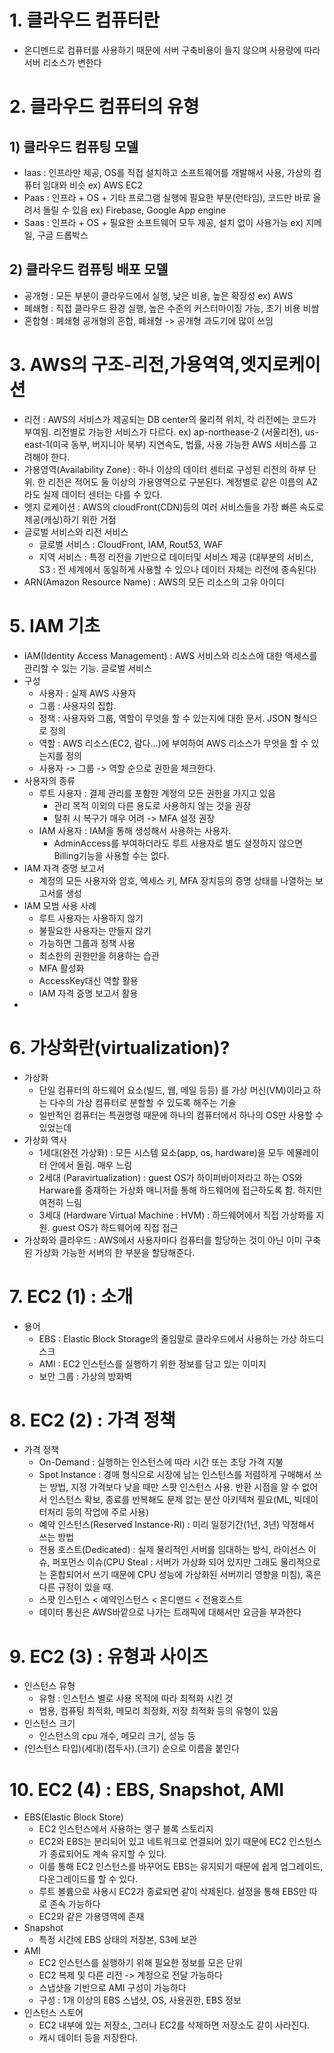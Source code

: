 # 1. 클라우드 컴퓨터란
* 온디멘드로 컴퓨터를 사용하기 때문에 서버 구축비용이 들지 않으며 사용량에 따라 서버 리소스가 변한다

# 2. 클라우드 컴퓨터의 유형
## 1) 클라우드 컴퓨팅 모델
* Iaas : 인프라만 제공, OS를 직접 설치하고 소프트웨어를 개발해서 사용, 가상의 컴퓨터 임대와 비슷
    ex) AWS EC2
* Paas : 인프라 + OS + 기타 프로그램 실행에 필요한 부분(런타임), 코드만 바로 올려서 돌릴 수 있음
    ex) Firebase, Google App engine
* Saas : 인프라 + OS + 필요한 소프트웨어 모두 제공, 설치 없이 사용가능
    ex) 지메일, 구글 드롭박스
    
## 2) 클라우드 컴퓨팅 배포 모델
* 공개형 : 모든 부분이 클라우드에서 실행, 낮은 비용, 높은 확장성
    ex) AWS
* 폐쇄형 : 직접 클라우드 환경 실행, 높은 수준의 커스터마이징 가능, 초기 비용 비쌈
* 혼합형 : 폐쇄형 공개형의 혼합, 폐쇄형 -> 공개형 과도기에 많이 쓰임 

# 3. AWS의 구조-리전,가용역역,엣지로케이션
* 리전 : AWS의 서비스가 제공되는 DB center의 물리적 위치, 각 리전에는 코드가 부여됨. 리전별로 가능한 서비스가 다르다. 
 ex) ap-northease-2 (서울리전), us-east-1(미국 동부, 버지니아 북부)
    지연속도, 법률, 사용 가능한 AWS 서비스를 고려해야 한다. 
* 가용영역(Availability Zone) : 하나 이상의 데이터 센터로 구성된 리전의 하부 단위. 한 리전은 적어도 둘 이상의 가용영역으로 구분된다. 계정별로 같은 이름의 AZ라도 실제 데이터 센터는 다를 수 있다.
* 엣지 로케이션 : AWS의 cloudFront(CDN)등의 여러 서비스들을 가장 빠른 속도로 제공(캐싱)하기 위한 거점
* 글로벌 서비스와 리전 서비스 
    * 글로벌 서비스 : CloudFront, IAM, Rout53, WAF
    * 지역 서비스 : 특정 리전을 기반으로 데이터및 서비스 제공 (대부분의 서비스, S3 : 전 세계에서 동일하게 사용할 수 있으나 데이터 자체는 리전에 종속된다)
* ARN(Amazon Resource Name) : AWS의 모든 리소스의 고유 아이디

# 5. IAM 기초
* IAM(Identity Access Management) : AWS 서비스와 리소스에 대한 액세스를 관리할 수 있는 기능. 글로벌 서비스
* 구성
    * 사용자 : 실제 AWS 사용자
    * 그룹 : 사용자의 집합.
    * 정책 : 사용자와 그룹, 역할이 무엇을 할 수 있는지에 대한 문서. JSON 형식으로 정의
    * 역할 : AWS 리소스(EC2, 람다...)에 부여하여 AWS 리소스가 무엇을 할 수 있는지를 정의
    * 사용자 -> 그룹 -> 역할 순으로 권한을 체크한다. 
* 사용자의 종류
    * 루트 사용자 : 결제 관리를 포함한 계정의 모든 권한을 가지고 있음
        * 관리 목적 이외의 다른 용도로 사용하지 않는 것을 권장
        * 탈취 시 복구가 매우 어려 -> MFA 설정 권장
    * IAM 사용자 : IAM을 통해 생성해서 사용하는 사용자. 
        * AdminAccess를 부여하더라도 루트 사용자로 별도 설정하지 않으면 Billing기능을 사용할 수는 없다. 
* IAM 자격 증명 보고서
    * 계정의 모든 사용자와 암호, 엑세스 키, MFA 장치등의 증명 상태를 나열하는 보고서를 생성
* IAM 모범 사용 사례
    * 루트 사용자는 사용하지 않기
    * 불필요한 사용자는 만들지 않기
    * 가능하면 그룹과 정책 사용
    * 최소한의 권한만을 허용하는 습관
    * MFA 활성화
    * AccessKey대신 역할 활용
    * IAM 자격 증명 보고서 활용
*

# 6. 가상화란(virtualization)?
* 가상화 
    * 단일 컴퓨터의 하드웨어 요소(빌드, 웹, 메일 등등) 를 가상 머신(VM)이라고 하는 다수의 가상 컴퓨터로 분할할 수 있도록 해주는 기술
    * 일반적인 컴퓨터는 특권명령 때문에 하나의 컴퓨터에서 하나의 OS만 사용할 수 있었는데 
* 가상화 역사
    * 1세대(완전 가상화) : 모든 시스템 요소(app, os, hardware)을 모두 에뮬레이터 안에서 돌림. 매우 느림
    * 2세대 (Paravirtualization) : guest OS가 하이퍼바이저라고 하는 OS와 Harware를 중재하는 가상화 매니저를 통해 하드웨어에 접근하도록 함. 하지만 여전히 느림
    * 3세대 (Hardware Virtual Machine : HVM) : 하드웨어에서 직접 가상화를 지원. guest OS가 하드웨어에 직접 접근
* 가상화와 클라우드 : AWS에서 사용자마다 컴퓨터를 할당하는 것이 아닌 이미 구축된 가상화 가능한 서버의 한 부분을 할당해준다. 

# 7. EC2 (1) : 소개
* 용어
    * EBS : Elastic Block Storage의 줄임말로 클라우드에서 사용하는 가상 하드디스크
    * AMI : EC2 인스턴스를 실행하기 위한 정보를 담고 있는 이미지
    * 보안 그룹 : 가상의 방화벽
    
    
# 8. EC2 (2) : 가격 정책
* 가격 정책
    * On-Demand : 실행하는 인스턴스에 따라 시간 또는 초당 가격 지불
    * Spot Instance : 경매 형식으로 시장에 남는 인스턴스를 저렴하게 구매해서 쓰는 방법, 지정 가격보다 낮을 때만 스팟 인스턴스 사용. 반환 시점을 알 수 없어서 인스턴스 확보, 종료를 반복해도 문제 없는 분산 아키텍쳐 필요(ML, 빅데이터처리 등의 작업에 주로 사용)
    * 예약 인스턴스(Reserved Instance-RI) : 미리 일정기간(1년, 3년) 약정해서 쓰는 방법
    * 전용 호스트(Dedicated) : 실제 물리적인 서버를 임대하는 방식, 라이선스 이슈, 퍼포먼스 이슈(CPU Steal : 서버가 가상화 되어 있지만 그래도 물리적으로는 혼합되어서 쓰기 때문에 CPU 성능에 가상화된 서버끼리 영향을 미침), 혹은 다른 규정이 있을 때.
    * 스팟 인스턴스 < 예약인스턴스 < 온디맨드 < 전용호스트
    * 데이터 통신은 AWS바깥으로 나가는 트래픽에 대해서만 요금을 부과한다
    
# 9. EC2 (3) : 유형과 사이즈
* 인스턴스 유형
    * 유형 : 인스턴스 별로 사용 목적에 따라 최적화 시킨 것
    * 범용, 컴퓨팅 최적화, 메모리 최정화, 저장 최적화 등의 유형이 있음
* 인스턴스 크기
    * 인스턴스의 cpu 개수, 메모리 크기, 성능 등
* (인스턴스 타입)(세대)(접두사).(크기) 순으로 이름을 붙인다

# 10. EC2 (4) : EBS, Snapshot, AMI
* EBS(Elastic Block Store)
    * EC2 인스턴스에서 사용하는 영구 블록 스토리지
    * EC2와 EBS는 분리되어 있고 네트워크로 연결되어 있기 때문에 EC2 인스턴스가 종료되어도 계속 유지할 수 있다.
    * 이를 통해 EC2 인스턴스를 바꾸어도 EBS는 유지되기 때문에 쉽게 업그레이드, 다운그레이드를 할 수 있다. 
    * 루트 볼륨으로 사용시 EC2가 종료되면 같이 삭제된다. 설정을 통해 EBS만 따로 존속 가능하다
    * EC2와 같은 가용영역에 존재
* Snapshot
    * 특정 시간에 EBS 상태의 저장본, S3에 보관
* AMI
    * EC2 인스턴스를 실행하기 위해 필요한 정보를 모은 단위
    * EC2 복제 및 다른 리전 -> 계정으로 전달 가능하다
    * 스냅샷을 기반으로 AMI 구성이 가능하다
    * 구성 : 1개 이상의 EBS 스냅샷, OS, 사용권한, EBS 정보
* 인스턴스 스토어
    * EC2 내부에 있는 저장소, 그러나 EC2를 삭제하면 저장소도 같이 사라진다. 
    * 캐시 데이터 등을 저장한다.

